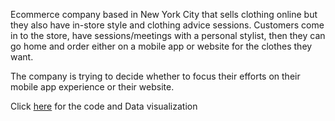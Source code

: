 Ecommerce company based in New York City that sells clothing online but they also have in-store style and clothing advice sessions. Customers come in to the store, have sessions/meetings with a personal stylist, then they can go home and order either on a mobile app or website for the clothes they want.

The company is trying to decide whether to focus their efforts on their mobile app experience or their website. 

Click [here](https://github.com/PrajwalRLJagtap/Appp-vs-Website-/blob/main/App_vs_Website_Performance_Comparision.ipynb) for the code and Data visualization 
